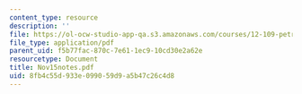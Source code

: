 ```yaml
---
content_type: resource
description: ''
file: https://ol-ocw-studio-app-qa.s3.amazonaws.com/courses/12-109-petrology-fall-2005/8fb4c55d933e099059d9a5b47c26c4d8_Nov15notes.pdf
file_type: application/pdf
parent_uid: f5b77fac-870c-7e61-1ec9-10cd30e2a62e
resourcetype: Document
title: Nov15notes.pdf
uid: 8fb4c55d-933e-0990-59d9-a5b47c26c4d8
---
```

